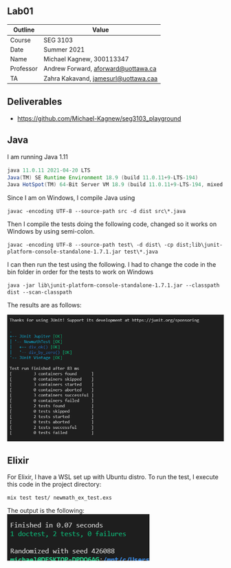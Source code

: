 ## Lab01
| Outline | Value |
| --- | --- |
| Course | SEG 3103 |
| Date | Summer 2021 |
| Name | Michael Kagnew, 300113347 |
| Professor | Andrew Forward, aforward@uottawa.ca |
| TA | Zahra Kakavand, jamesurl@uottawa.caa |

## Deliverables
- https://github.com/Michael-Kagnew/seg3103_playground
## Java
I am running Java 1.11
```java --version
java 11.0.11 2021-04-20 LTS
Java(TM) SE Runtime Environment 18.9 (build 11.0.11+9-LTS-194)
Java HotSpot(TM) 64-Bit Server VM 18.9 (build 11.0.11+9-LTS-194, mixed mode)
```
Since I am on Windows, I compile Java using
```
javac -encoding UTF-8 --source-path src -d dist src\*.java
```

Then I compile the tests doing the following code, changed so it works on Windows by using semi-colon.
```
javac -encoding UTF-8 --source-path test\ -d dist\ -cp dist;lib\junit-platform-console-standalone-1.7.1.jar test\*.java
```

I can then run the test using the following. I had to change the code in the bin folder in order for the tests to work on Windows
```
java -jar lib\junit-platform-console-standalone-1.7.1.jar --classpath dist --scan-classpath
```
The results are as follows:

![image](images/junit.png)

## Elixir
For Elixir, I have a WSL set up with Ubuntu distro. To run the test, I execute this code in the project directory:
```
mix test test/ newmath_ex_test.exs
```
The output is the following:
![image](images/elixir.png)
